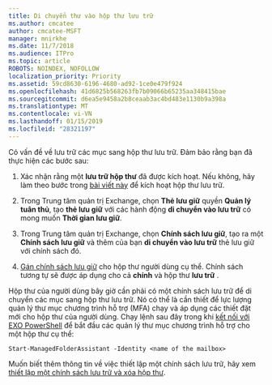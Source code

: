```yaml
---
title: Di chuyển thư vào hộp thư lưu trữ
ms.author: cmcatee
author: cmcatee-MSFT
manager: mnirkhe
ms.date: 11/7/2018
ms.audience: ITPro
ms.topic: article
ROBOTS: NOINDEX, NOFOLLOW
localization_priority: Priority
ms.assetid: 59cd8630-6196-4680-ad92-1ce0e479f924
ms.openlocfilehash: 41d6825b568263fb7b09066b65235aa348415bae
ms.sourcegitcommit: d6ea5e9458a2b8ceaab3ac4bd483e1130b9a398a
ms.translationtype: MT
ms.contentlocale: vi-VN
ms.lasthandoff: 01/15/2019
ms.locfileid: "28321197"
---
```

Có vấn đề về lưu trữ các mục sang hộp thư lưu trữ. Đảm bảo rằng bạn đã thực hiện các bước sau:
  
1. Xác nhận rằng một **lưu trữ hộp thư** đã được kích hoạt. Nếu không, hãy làm theo bước trong [bài viết này](https://docs.microsoft.com/en-us/office365/securitycompliance/enable-archive-mailboxes) để kích hoạt hộp thư lưu trữ. 
    
2. Trong Trung tâm quản trị Exchange, chọn **Thẻ lưu giữ** quyền **Quản lý tuân thủ**, tạo **thẻ lưu giữ** với các hành động **di chuyển vào lưu trữ** có mong muốn **Thời gian lưu giữ**.
    
3. Trong Trung tâm quản trị Exchange, chọn **Chính sách lưu giữ**, tạo ra một **Chính sách lưu giữ** và thêm của bạn **di chuyển vào lưu trữ** thẻ lưu giữ với chính sách đó. 
    
4. [Gán chính sách lưu giữ](https://docs.microsoft.com/en-us/exchange/security-and-compliance/messaging-records-management/apply-retention-policy) cho hộp thư người dùng cụ thể. Chính sách tương tự sẽ được áp dụng cho cả **chính** và hộp thư **lưu trữ** . 
    
Hộp thư của người dùng bây giờ cần phải có một chính sách lưu trữ để di chuyển các mục sang hộp thư lưu trữ. Nó có thể là cần thiết để lực lượng quản lý thư mục chương trình hỗ trợ (MFA) chạy và áp dụng các thiết đặt mới cho hộp thư của người dùng. Chạy lệnh sau đây trong khi [kết nối với EXO PowerShell](https://docs.microsoft.com/en-us/powershell/exchange/exchange-online/connect-to-exchange-online-powershell/connect-to-exchange-online-powershell?view=exchange-ps) để bắt đầu các quản lý thư mục chương trình hỗ trợ cho một hộp thư cụ thể: 
  
```
Start-ManagedFolderAssistant -Identity <name of the mailbox>
```

Muốn biết thêm thông tin về việc thiết lập một chính sách lưu trữ, hãy xem [thiết lập một chính sách lưu trữ và xóa hộp thư](https://docs.microsoft.com/en-us/office365/securitycompliance/set-up-an-archive-and-deletion-policy-for-mailboxes#step-1-enable-archive-mailboxes-for-users).
  

